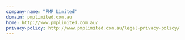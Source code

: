 ```yaml
---
company-name: "PMP Limited"
domain: pmplimited.com.au
home: http://www.pmplimited.com.au/
privacy-policy: http://www.pmplimited.com.au/legal-privacy-policy/
---
```





